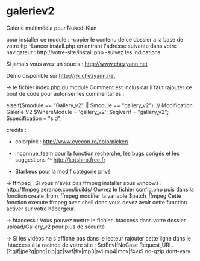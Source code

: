 galeriev2
=========

Galerie multimédia pour Nuked-Klan

pour installer ce module :
-copier le contenu de ce dossier a la base de votre ftp
-Lancer install.php en entrant l'adresse suivante dans votre navigateur : http://votre-site/install.php
-suivez les indications

Si jamais vous avez un soucis : http://www.chezyann.net

Démo disponible sur http://nk.chezyann.net

-> le fichier index.php du module Comment est inclus car il faut rajouter ce bout de code pour autoriser les commentaires :
     
elseif($module == "Gallery_v2" || $module == "gallery_v2"):  // Modification Galerie V2
$WhereModule = 'gallery_v2';
$sqlverif = "gallery_v2";
$specification = "sid";


credits :

* colorpick : http://www.eyecon.ro/colorpicker/

* inconnue_team pour la fonction recherche, les bugs corigés et les suggestions ^^
http://kotshiro.free.fr

* Starkeus pour la modif catégorie privé

-> ffmpeg :
Si vous n'avez pas ffmpeg installer sous windows : http://ffmpeg.zeranoe.com/builds/
Ouvrez le fichier config.php puis dans la fonction create_from_ffmpeg modifier la variable $patch_ffmpeg
Cette fonction execute ffmpeg avec shell donc vous devez avoir cette function activer sur votre hébergeur.

-> htaccess :
Vous pouvez mettre le fichier .htaccess dans votre dossier upload/Gallery_v2 pour plus de sécurité

-> Si les vidéos ne s'affiche pas dans le lecteur rajouter cette ligne dans le .htaccess à la racinde de votre site : 
SetEnvIfNoCase Request_URI \.(?:gif|jpe?g|png|zip|gz|swf|flv|mp3|avi|mp4|mov|f4v)$ no-gzip dont-vary
